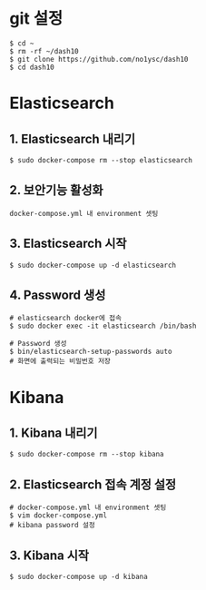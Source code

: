 # git 설정
```
$ cd ~
$ rm -rf ~/dash10
$ git clone https://github.com/no1ysc/dash10
$ cd dash10
```

# Elasticsearch
## 1. Elasticsearch 내리기 
```
$ sudo docker-compose rm --stop elasticsearch
```

## 2. 보안기능 활성화
```
docker-compose.yml 내 environment 셋팅
```

## 3. Elasticsearch 시작
```
$ sudo docker-compose up -d elasticsearch
```

## 4. Password 생성
```
# elasticsearch docker에 접속
$ sudo docker exec -it elasticsearch /bin/bash 
```
```
# Password 생성
$ bin/elasticsearch-setup-passwords auto
# 화면에 출력되는 비밀번호 저장
```

# Kibana
## 1. Kibana 내리기
```
$ sudo docker-compose rm --stop kibana
```

## 2. Elasticsearch 접속 계정 설정
```
# docker-compose.yml 내 environment 셋팅
$ vim docker-compose.yml
# kibana password 설정
```

## 3. Kibana 시작
```
$ sudo docker-compose up -d kibana
```
